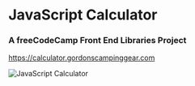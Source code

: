 # JavaScript Calculator

### A freeCodeCamp Front End Libraries Project

<https://calculator.gordonscampinggear.com>

![JavaScript Calculator](https://gordonscampinggear.com/img/calculator.png)
